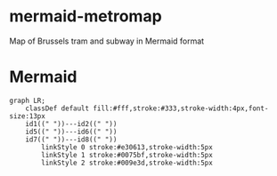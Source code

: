 # mermaid-metromap
Map of Brussels tram and subway in Mermaid format

# Mermaid 

```mermaid
graph LR;
    classDef default fill:#fff,stroke:#333,stroke-width:4px,font-size:13px
    id1((" "))---id2((" "))
    id5((" "))---id6((" "))
    id7((" "))---id8((" "))
		linkStyle 0 stroke:#e30613,stroke-width:5px
		linkStyle 1 stroke:#0075bf,stroke-width:5px
		linkStyle 2 stroke:#009e3d,stroke-width:5px
```
